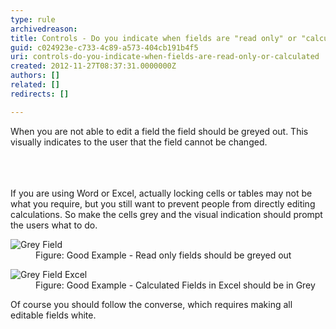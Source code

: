 ```yaml
---
type: rule
archivedreason: 
title: Controls - Do you indicate when fields are "read only" or "calculated"?
guid: c024923e-c733-4c89-a573-404cb191b4f5
uri: controls-do-you-indicate-when-fields-are-read-only-or-calculated
created: 2012-11-27T08:37:31.0000000Z
authors: []
related: []
redirects: []

---
```



<p>When you are not able to edit a field the field should be greyed out. This visually indicates to the user that the field cannot be changed.</p>
<br><excerpt class='endintro'></excerpt><br>
​<div>If you are using Word or Excel, actually locking cells or tables may not be what you require, but you still want to prevent people from directly editing calculations. So make the cells grey and the visual indication should prompt the users what to do.</div>
<dl class="goodImage"><dt><img alt="Grey Field" src="http&#58;//www.ssw.com.au/ssw/Standards/Rules/Images/GreyField.gif" /></dt>
<dd>Figure&#58; Good Example - Read only fields should be greyed out</dd></dl>
<dl class="goodImage"><dt><img alt="Grey Field Excel" src="http&#58;//www.ssw.com.au/ssw/Standards/Rules/Images/GreyField-Excel.gif" /></dt>
<dd>Figure&#58; Good Example - Calculated Fields in Excel should be in Grey</dd></dl>
<div>Of course you should follow the converse, which requires making all editable fields white.</div>




